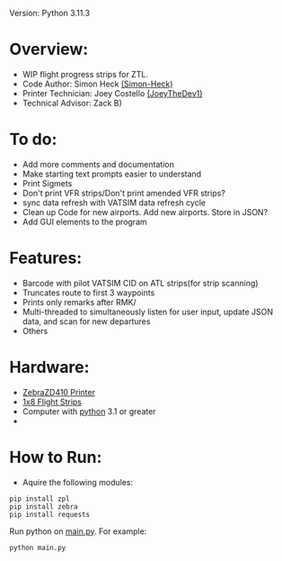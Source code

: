 Version: Python 3.11.3
# Overview:
  * WIP flight progress strips for ZTL.
  * Code Author: Simon Heck [(Simon-Heck)](https://github.com/Simon-Heck)
  * Printer Technician: Joey Costello [(JoeyTheDev1)](https://github.com/JoeyTheDev1/)
  * Technical Advisor: Zack B)


# To do:
  * Add more comments and documentation
  * Make starting text prompts easier to understand
  * Print Sigmets
  * Don't print VFR strips/Don't print amended VFR strips?
  * sync data refresh with VATSIM data refresh cycle
  * Clean up Code for new airports. Add new airports. Store in JSON?
  * Add GUI elements to the program

# Features:
  * Barcode with pilot VATSIM CID on ATL strips(for strip scanning)
  * Truncates route to first 3 waypoints
  * Prints only remarks after RMK/
  * Multi-threaded to simultaneously listen for user input, update JSON data, and scan for new departures
  * Others


# Hardware:
  * [ZebraZD410 Printer](https://www.zebra.com/us/en/products/spec-sheets/printers/desktop/zd410.html)
  * [1x8 Flight Strips](https://bocathermal.txdesign.com/thermal-general-admission-ticket/details/boca-flight-strip-1-x-8/)
  * Computer with [python](https://www.python.org/downloads/) 3.1 or greater
  * 
# How to Run:
  * Aquire the following modules:
```
pip install zpl
pip install zebra
pip install requests
```
Run python on [main.py](src/main.py). For example:
```
python main.py
```
  
